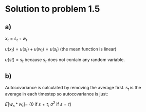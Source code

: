 # Solution to problem 1.5

## a)
$x_t = s_t + w_t$

$u(x_t) = u(s_t) + u(w_t) = u(s_t)$ (the mean function is linear)

$u(st) = s_t$ because $s_t$ does not contain any random variable.

## b)
Autocovariance is calculated by removing the average first. $s_t$ is the average in each timestep so autocovariance is just:

$E[w_s * w_t] =$ {0 if $s \ne t$; $\sigma^2$ if $s = t$}
